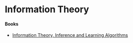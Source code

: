 # Information Theory

#### Books

- [Information Theory, Inference and Learning Algorithms](http://www.cambridge.org/ca/academic/subjects/computer-science/pattern-recognition-and-machine-learning/information-theory-inference-and-learning-algorithms)

